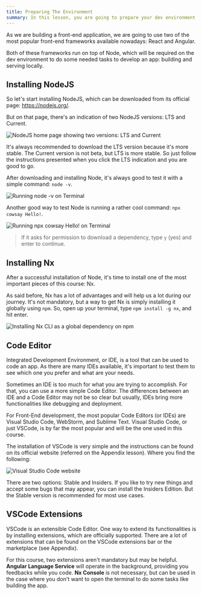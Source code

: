 ```yaml
---
title: Preparing The Environment
summary: In this lesson, you are going to prepare your dev environment.
---
```


As we are building a front-end application, we are going to use two of the most popular front-end frameworks available nowadays: React and Angular.

Both of these frameworks run on top of Node, which will be required on the dev environment to do some needed tasks to develop an app: building and serving locally.

## Installing NodeJS

So let's start installing NodeJS, which can be downloaded from its official page: <https://nodejs.org/>.

But on that page, there's an indication of two NodeJS versions: LTS and Current.

<!-- ![NodeJS home page showing two versions: LTS and Current](assets/node-home-page.png) -->

![NodeJS home page showing two versions: LTS and Current](/api/collection/6586453712175104/5197349072142336/page/4630676657143808/image/6149199732670464?page_type=collection_lesson)

It's always recommended to download the LTS version because it's more stable. The Current version is not beta, but LTS is more stable. So just follow the instructions presented when you click the  LTS indication and you are good to go.

After downloading and installing Node, it's always good to test it with a simple command: `node -v`.

<!-- ![Running `node -v` on Terminal](assets/node-v.png) -->

![Running `node -v` on Terminal](/api/collection/6586453712175104/5197349072142336/page/4630676657143808/image/6477903310618624?page_type=collection_lesson)

Another good way to test Node is running a rather cool command: `npx cowsay Hello!`.

<!-- ![Running `npx cowsay Hello!` on Terminal](assets/npx-cowsay-hello.png) -->

![Running `npx cowsay Hello!` on Terminal](/api/collection/6586453712175104/5197349072142336/page/4630676657143808/image/5349597215457280?page_type=collection_lesson)

> If it asks for permission to download a dependency, type `y` (yes) and enter to continue.

## Installing Nx

After a successful installation of Node, it's time to install one of the most important pieces of this course: Nx.

As said before, Nx has a lot of advantages and will help us a lot during our journey. It's not mandatory, but a way to get Nx is simply installing it globally using `npm`. So, open up your terminal, type `npm install -g nx`, and hit enter.

<!-- ![Installing Nx CLI as a global dependency on npm](assets/npm-install-nx.png) -->

![Installing Nx CLI as a global dependency on npm](/api/collection/6586453712175104/5197349072142336/page/4630676657143808/image/4748332211109888?page_type=collection_lesson)

## Code Editor

Integrated Development Environment, or IDE, is a tool that can be used to code an app. As there are many IDEs available, it's important to test them to see which one you prefer and what are your needs.

Sometimes an IDE is too much for what you are trying to accomplish. For that, you can use a more simple Code Editor. The differences between an IDE and a Code Editor may not be so clear but usually, IDEs bring more functionalities like debugging and deployment.

For Front-End development, the most popular Code Editors (or IDEs) are Visual Studio Code, WebStorm, and Sublime Text. Visual Studio Code, or just VSCode, is by far the most popular and will be the one used in this course.

The installation of VSCode is very simple and the instructions can be found on its official website (referred on the Appendix lesson). Where you find the following:

<!-- ![Visual Studio Code website](assets/vscode-website.png) -->

![Visual Studio Code website](/api/collection/6586453712175104/5197349072142336/page/4630676657143808/image/6226209788133376?page_type=collection_lesson)

There are two options: Stable and Insiders. If you like to try new things and accept some bugs that may appear, you can install the Insiders Edition. But the Stable version is recommended for most use cases.

## VSCode Extensions

VSCode is an extensible Code Editor. One way to extend its functionalities is by installing extensions, which are officially supported. There are a lot of extensions that can be found on the VSCode extensions bar or the marketplace (see Appendix).

For this course, two extensions aren't mandatory but may be helpful. **Angular Language Service** will operate in the background, providing you feedbacks while you code. **Nx Console** is not necessary, but can be used in the case where you don't want to open the terminal to do some tasks like building the app.
